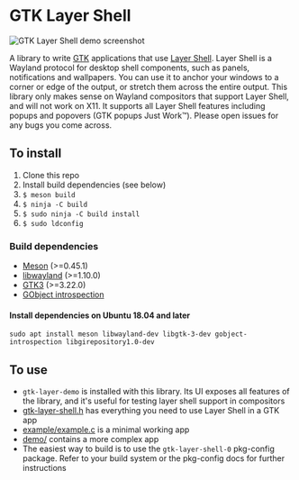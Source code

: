 # GTK Layer Shell

![GTK Layer Shell demo screenshot](https://i.imgur.com/dIuYcBM.png)

A library to write [GTK](https://www.gtk.org/) applications that use [Layer Shell](https://github.com/swaywm/wlr-protocols/blob/master/unstable/wlr-layer-shell-unstable-v1.xml). Layer Shell is a Wayland protocol for desktop shell components, such as panels, notifications and wallpapers. You can use it to anchor your windows to a corner or edge of the output, or stretch them across the entire output. This library only makes sense on Wayland compositors that support Layer Shell, and will not work on X11. It supports all Layer Shell features including popups and popovers (GTK popups Just Work™). Please open issues for any bugs you come across.

## To install
1. Clone this repo
2. Install build dependencies (see below)
3. `$ meson build`
4. `$ ninja -C build`
5. `$ sudo ninja -C build install`
6. `$ sudo ldconfig`

### Build dependencies
* [Meson](https://mesonbuild.com/) (>=0.45.1)
* [libwayland](https://gitlab.freedesktop.org/wayland/wayland) (>=1.10.0)
* [GTK3](https://www.gtk.org/) (>=3.22.0)
* [GObject introspection](https://gitlab.gnome.org/GNOME/gobject-introspection/)

#### Install dependencies on Ubuntu 18.04 and later
```
sudo apt install meson libwayland-dev libgtk-3-dev gobject-introspection libgirepository1.0-dev
```

## To use
* `gtk-layer-demo` is installed with this library. Its UI exposes all features of the library, and it's useful for testing layer shell support in compositors
* [gtk-layer-shell.h](include/gtk-layer-shell.h) has everything you need to use Layer Shell in a GTK app
* [example/example.c](example/example.c) is a minimal working app
* [demo/](demo/) contains a more complex app
* The easiest way to build is to use the `gtk-layer-shell-0` pkg-config package. Refer to your build system or the pkg-config docs for further instructions
